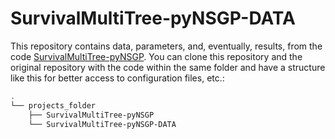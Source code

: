 # SurvivalMultiTree-pyNSGP-DATA

This repository contains data, parameters, and, eventually, results, from the code [SurvivalMultiTree-pyNSGP](https://github.com/lurovi/SurvivalMultiTree-pyNSGP).
You can clone this repository and the original repository with the code within the same folder and have a structure like this for better access to configuration files, etc.:

```bash
.
└── projects_folder
    ├── SurvivalMultiTree-pyNSGP
    └── SurvivalMultiTree-pyNSGP-DATA
```
